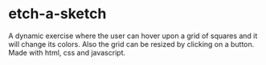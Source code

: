 # etch-a-sketch

A dynamic exercise where the user can hover upon a grid of squares and it will change its colors. 
Also the grid can be resized by clicking on a button.
Made with html, css and javascript.